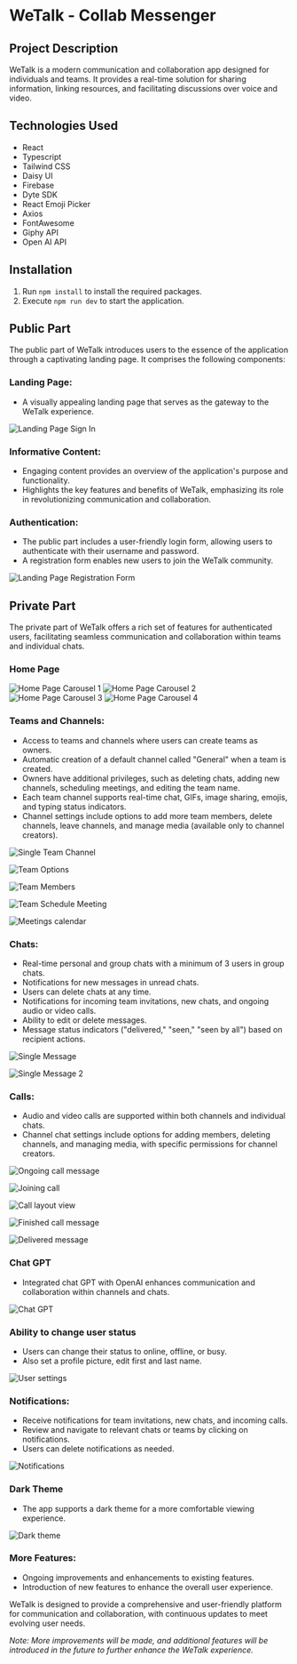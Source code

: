 # **WeTalk - Collab Messenger**

## **Project Description**

WeTalk is a modern communication and collaboration app designed for individuals and teams. It provides a real-time solution for sharing information, linking resources, and facilitating discussions over voice and video.

## **Technologies Used**

- React
- Typescript
- Tailwind CSS
- Daisy UI
- Firebase
- Dyte SDK
- React Emoji Picker
- Axios
- FontAwesome
- Giphy API
- Open AI API

## **Installation**

1. Run `npm install` to install the required packages.
2. Execute `npm run dev` to start the application.

## **Public Part**

The public part of WeTalk introduces users to the essence of the application through a captivating landing page. It comprises the following components:

### **Landing Page:**

- A visually appealing landing page that serves as the gateway to the WeTalk experience.

![Landing Page Sign In](./public/1.WeTalk_Landing_Page_Sign_In.jpg)

### **Informative Content:**

- Engaging content provides an overview of the application's purpose and functionality.
- Highlights the key features and benefits of WeTalk, emphasizing its role in revolutionizing communication and collaboration.

### **Authentication:**

- The public part includes a user-friendly login form, allowing users to authenticate with their username and password.
- A registration form enables new users to join the WeTalk community.

![Landing Page Registration Form](./public/2.WeTalk_Landing_Page_Register.jpg)

## **Private Part**

The private part of WeTalk offers a rich set of features for authenticated users, facilitating seamless communication and collaboration within teams and individual chats.

### **Home Page**

![Home Page Carousel 1](./public/18.WeTalk_Carousel_1.jpg)
![Home Page Carousel 2](./public/19.WeTalk_Carousel_2.jpg)
![Home Page Carousel 3](./public/20.WeTalk_Carousel_3.jpg)
![Home Page Carousel 4](./public/21.WeTalk_Carousel_4.jpg)

### **Teams and Channels:**

- Access to teams and channels where users can create teams as owners.
- Automatic creation of a default channel called "General" when a team is created.
- Owners have additional privileges, such as deleting chats, adding new channels, scheduling meetings, and editing the team name.
- Each team channel supports real-time chat, GIFs, image sharing, emojis, and typing status indicators.
- Channel settings include options to add more team members, delete channels, leave channels, and manage media (available only to channel creators).

![Single Team Channel](./public/5.WeTalk_Single_Team_Channel.jpg)

![Team Options](./public/8.WeTalk_Team_Options.jpg)

![Team Members](./public/7.WeTalk_Team_Members.jpg)

![Team Schedule Meeting](./public/9.WeTalk_Schedule_Meeting.jpg)

![Meetings calendar](./public/10.WeTalk_Calendar.jpg)

### **Chats:**

- Real-time personal and group chats with a minimum of 3 users in group chats.
- Notifications for new messages in unread chats.
- Users can delete chats at any time.
- Notifications for incoming team invitations, new chats, and ongoing audio or video calls.
- Ability to edit or delete messages.
- Message status indicators ("delivered," "seen," "seen by all") based on recipient actions.

![Single Message](./public/4.WeTalk_Single_Message.jpg)

![Single Message 2](./public/3.WeTalk_Single_Message.jpg)

### **Calls:**

- Audio and video calls are supported within both channels and individual chats.
- Channel chat settings include options for adding members, deleting channels, and managing media, with specific permissions for channel creators.

![Ongoing call message](./public/14.WeTalk_Ongoing_Call.jpg)

![Joining call](./public/13.WeTalk_Call_Joining_Page.jpg)

![Call layout view](./public/15.WeTalk_Ongoing_Call_Participants.jpg)

![Finished call message](./public/16.WeTalk_Finished_Call.jpg)

![Delivered message](./public/17.WeTalk_Delivered_Message.jpg)

### **Chat GPT**

- Integrated chat GPT with OpenAI enhances communication and collaboration within channels and chats.

![Chat GPT](./public/11.WeTalk_Chat_GPT.jpg)

### **Ability to change user status**

- Users can change their status to online, offline, or busy.
- Also set a profile picture, edit first and last name.

![User settings](./public/12.WeTalk_User_Settings.jpg)

### **Notifications:**

- Receive notifications for team invitations, new chats, and incoming calls.
- Review and navigate to relevant chats or teams by clicking on notifications.
- Users can delete notifications as needed.

![Notifications](./public/6.WeTalk_Notifications.jpg)

### **Dark Theme**

- The app supports a dark theme for a more comfortable viewing experience.

![Dark theme](./public/22.WeTalk_Dark_Theme.jpg)

### **More Features:**

- Ongoing improvements and enhancements to existing features.
- Introduction of new features to enhance the overall user experience.

WeTalk is designed to provide a comprehensive and user-friendly platform for communication and collaboration, with continuous updates to meet evolving user needs.

_Note: More improvements will be made, and additional features will be introduced in the future to further enhance the WeTalk experience._
